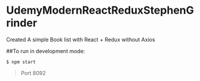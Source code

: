 # UdemyModernReactReduxStephenGrinder

Created A simple Book list with React + Redux without Axios

##To run in development mode:

```
$ npm start
```
> Port 8092
